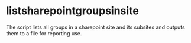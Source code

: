 # listsharepointgroupsinsite
The script lists all groups in a sharepoint site and its subsites and outputs them to a file for reporting use.
